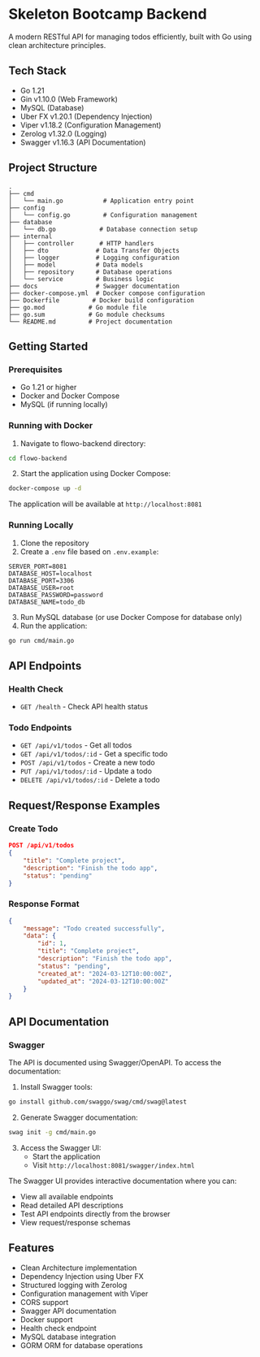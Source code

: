 # Skeleton Bootcamp Backend

A modern RESTful API for managing todos efficiently, built with Go using clean architecture principles.

## Tech Stack

- Go 1.21
- Gin v1.10.0 (Web Framework)
- MySQL (Database)
- Uber FX v1.20.1 (Dependency Injection)
- Viper v1.18.2 (Configuration Management)
- Zerolog v1.32.0 (Logging)
- Swagger v1.16.3 (API Documentation)

## Project Structure

```
.
├── cmd
│   └── main.go           # Application entry point
├── config
│   └── config.go         # Configuration management
├── database
│   └── db.go            # Database connection setup
├── internal
│   ├── controller       # HTTP handlers
│   ├── dto             # Data Transfer Objects
│   ├── logger          # Logging configuration
│   ├── model           # Data models
│   ├── repository      # Database operations
│   └── service         # Business logic
├── docs                # Swagger documentation
├── docker-compose.yml  # Docker compose configuration
├── Dockerfile         # Docker build configuration
├── go.mod            # Go module file
├── go.sum            # Go module checksums
└── README.md         # Project documentation
```

## Getting Started

### Prerequisites

- Go 1.21 or higher
- Docker and Docker Compose
- MySQL (if running locally)

### Running with Docker

1. Navigate to flowo-backend directory:
```bash
cd flowo-backend
```

2. Start the application using Docker Compose:
```bash
docker-compose up -d
```

The application will be available at `http://localhost:8081`

### Running Locally

1. Clone the repository
2. Create a `.env` file based on `.env.example`:
```env
SERVER_PORT=8081
DATABASE_HOST=localhost
DATABASE_PORT=3306
DATABASE_USER=root
DATABASE_PASSWORD=password
DATABASE_NAME=todo_db
```

3. Run MySQL database (or use Docker Compose for database only)
4. Run the application:
```bash
go run cmd/main.go
```

## API Endpoints

### Health Check
- `GET /health` - Check API health status

### Todo Endpoints

- `GET /api/v1/todos` - Get all todos
- `GET /api/v1/todos/:id` - Get a specific todo
- `POST /api/v1/todos` - Create a new todo
- `PUT /api/v1/todos/:id` - Update a todo
- `DELETE /api/v1/todos/:id` - Delete a todo

## Request/Response Examples

### Create Todo
```json
POST /api/v1/todos
{
    "title": "Complete project",
    "description": "Finish the todo app",
    "status": "pending"
}
```

### Response Format
```json
{
    "message": "Todo created successfully",
    "data": {
        "id": 1,
        "title": "Complete project",
        "description": "Finish the todo app",
        "status": "pending",
        "created_at": "2024-03-12T10:00:00Z",
        "updated_at": "2024-03-12T10:00:00Z"
    }
}
```

## API Documentation

### Swagger

The API is documented using Swagger/OpenAPI. To access the documentation:

1. Install Swagger tools:
```bash
go install github.com/swaggo/swag/cmd/swag@latest
```

2. Generate Swagger documentation:
```bash
swag init -g cmd/main.go
```

3. Access the Swagger UI:
   - Start the application
   - Visit `http://localhost:8081/swagger/index.html`

The Swagger UI provides interactive documentation where you can:
- View all available endpoints
- Read detailed API descriptions
- Test API endpoints directly from the browser
- View request/response schemas

## Features

- Clean Architecture implementation
- Dependency Injection using Uber FX
- Structured logging with Zerolog
- Configuration management with Viper
- CORS support
- Swagger API documentation
- Docker support
- Health check endpoint
- MySQL database integration
- GORM ORM for database operations 